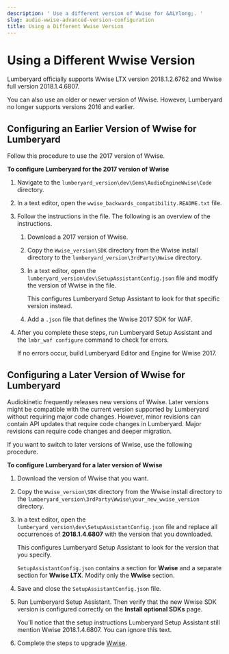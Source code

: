 ```yaml
---
description: ' Use a different version of Wwise for &ALYlong;. '
slug: audio-wwise-advanced-version-configuration
title: Using a Different Wwise Version
---
```

# Using a Different Wwise Version<a name="audio-wwise-advanced-version-configuration"></a>

Lumberyard officially supports Wwise LTX version 2018\.1\.2\.6762 and Wwise full version 2018\.1\.4\.6807\.

 You can also use an older or newer version of Wwise\. However, Lumberyard no longer supports versions 2016 and earlier\.

## Configuring an Earlier Version of Wwise for Lumberyard<a name="specify-an-older-version-of-wwise-for-lumberyard"></a>

 Follow this procedure to use the 2017 version of Wwise\.

**To configure Lumberyard for the 2017 version of Wwise**

1. Navigate to the `lumberyard_version\dev\Gems\AudioEngineWwise\Code` directory\.

1. In a text editor, open the `wwise_backwards_compatibility.README.txt` file\.

1. Follow the instructions in the file\. The following is an overview of the instructions\.

   1. Download a 2017 version of Wwise\.

   1. Copy the `Wwise_version\SDK` directory from the Wwise install directory to the `lumberyard_version\3rdParty\Wwise` directory\.

   1. In a text editor, open the `lumberyard_version\dev\SetupAssistantConfig.json` file and modify the version of Wwise in the file\.

      This configures Lumberyard Setup Assistant to look for that specific version instead\.

   1. Add a `.json` file that defines the Wwise 2017 SDK for WAF\.

1. After you complete these steps, run Lumberyard Setup Assistant and the `lmbr_waf configure` command to check for errors\. 

   If no errors occur, build Lumberyard Editor and Engine for Wwise 2017\.

## Configuring a Later Version of Wwise for Lumberyard<a name="specify-a-newer-version-of-wwise-for-lumberyard"></a>

Audiokinetic frequently releases new versions of Wwise\. Later versions might be compatible with the current version supported by Lumberyard without requiring major code changes\. However, minor revisions can contain API updates that require code changes in Lumberyard\. Major revisions can require code changes and deeper migration\.

If you want to switch to later versions of Wwise, use the following procedure\.

**To configure Lumberyard for a later version of Wwise**

1. Download the version of Wwise that you want\.

1. Copy the `Wwise_version\SDK` directory from the Wwise install directory to the `lumberyard_version\3rdParty\Wwise\your_new_wwise_version` directory\.

1. In a text editor, open the `lumberyard_version\dev\SetupAssistantConfig.json` file and replace all occurrences of **2018\.1\.4\.6807** with the version that you downloaded\.

   This configures Lumberyard Setup Assistant to look for the version that you specify\.

   `SetupAssistantConfig.json` contains a section for **Wwise** and a separate section for **Wwise LTX**\. Modify only the **Wwise** section\.

1. Save and close the `SetupAssistantConfig.json` file\.

1. Run Lumberyard Setup Assistant\. Then verify that the new Wwise SDK version is configured correctly on the **Install optional SDKs** page\.

   You'll notice that the setup instructions Lumberyard Setup Assistant still mention Wwise 2018\.1\.4\.6807\. You can ignore this text\.

1. Complete the steps to upgrade [Wwise](audio-wwise-upgrade.md)\.